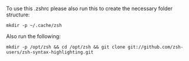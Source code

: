 To use this .zshrc please also run this to create the necessary folder structure:
```
mkdir -p ~/.cache/zsh
```

Also run the following:
```
mkdir -p /opt/zsh && cd /opt/zsh && git clone git://github.com/zsh-users/zsh-syntax-highlighting.git
```
